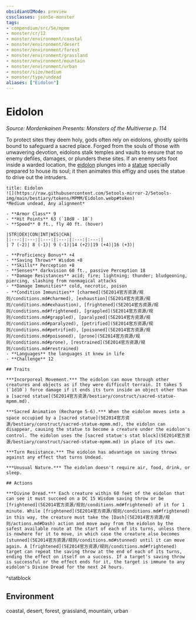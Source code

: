 ```yaml
---
obsidianUIMode: preview
cssclasses: json5e-monster
tags:
- compendium/src/5e/mpmm
- monster/cr/12
- monster/environment/coastal
- monster/environment/desert
- monster/environment/forest
- monster/environment/grassland
- monster/environment/mountain
- monster/environment/urban
- monster/size/medium
- monster/type/undead
aliases: ["Eidolon"]
---
```

# Eidolon
*Source: Mordenkainen Presents: Monsters of the Multiverse p. 114*  

To protect sites they deem holy, gods often rely on eidolons, ghostly spirits bound to safeguard a sacred place. Forged from the souls of those with unwavering devotion, eidolons stalk temples and vaults to ensure that no enemy defiles, damages, or plunders these sites. If an enemy sets foot inside a warded location, the [eidolon](5E2014官方资源/bestiary/undead/eidolon-mpmm.md) plunges into a [statue](5E2014官方资源/bestiary/construct/sacred-statue-mpmm.md) specially prepared to house its soul; it then animates this effigy and uses the statue to drive out the intruders.

```ad-statblock
title: Eidolon
![](https://raw.githubusercontent.com/5etools-mirror-2/5etools-img/main/bestiary/tokens/MPMM/Eidolon.webp#token)
*Medium undead, Any alignment*

- **Armor Class** 9
- **Hit Points** 63 (`18d8 - 18`)
- **Speed** 0 ft., fly 40 ft. (hover)

|STR|DEX|CON|INT|WIS|CHA|
|:---:|:---:|:---:|:---:|:---:|:---:|
| 7 (-2)| 8 (-1)| 9 (-1)|14 (+2)|19 (+4)|16 (+3)|

- **Proficiency Bonus** +4
- **Saving Throws** Wisdom +8
- **Skills** Perception +8
- **Senses** darkvision 60 ft., passive Perception 18
- **Damage Resistances** acid; fire; lightning; thunder; bludgeoning, piercing, slashing from nonmagical attacks
- **Damage Immunities** cold, necrotic, poison
- **Condition Immunities** [charmed](5E2014官方资源/规则/conditions.md#charmed), [exhaustion](5E2014官方资源/规则/conditions.md#exhaustion), [frightened](5E2014官方资源/规则/conditions.md#frightened), [grappled](5E2014官方资源/规则/conditions.md#grappled), [paralyzed](5E2014官方资源/规则/conditions.md#paralyzed), [petrified](5E2014官方资源/规则/conditions.md#petrified), [poisoned](5E2014官方资源/规则/conditions.md#poisoned), [prone](5E2014官方资源/规则/conditions.md#prone), [restrained](5E2014官方资源/规则/conditions.md#restrained)
- **Languages** the languages it knew in life
- **Challenge** 12

## Traits

***Incorporeal Movement.*** The eidolon can move through other creatures and objects as if they were difficult terrain. It takes 5 (`1d10`) force damage if it ends its turn inside an object other than a [sacred statue](5E2014官方资源/bestiary/construct/sacred-statue-mpmm.md).

***Sacred Animation (Recharge 5-6).*** When the eidolon moves into a space occupied by a [sacred statue](5E2014官方资源/bestiary/construct/sacred-statue-mpmm.md), the eidolon can disappear, causing the statue to become a creature under the eidolon's control. The eidolon uses the [sacred statue's stat block](5E2014官方资源/bestiary/construct/sacred-statue-mpmm.md) in place of its own.

***Turn Resistance.*** The eidolon has advantage on saving throws against any effect that turns Undead.

***Unusual Nature.*** The eidolon doesn't require air, food, drink, or sleep.

## Actions

***Divine Dread.*** Each creature within 60 feet of the eidolon that can see it must succeed on a DC 15 Wisdom saving throw or be [frightened](5E2014官方资源/规则/conditions.md#frightened) of it for 1 minute. While [frightened](5E2014官方资源/规则/conditions.md#frightened) in this way, the creature must take the [Dash](5E2014官方资源/规则/actions.md#Dash) action and move away from the eidolon by the safest available route at the start of each of its turns, unless there is nowhere for it to move, in which case the creature also becomes [stunned](5E2014官方资源/规则/conditions.md#stunned) until it can move again. A [frightened](5E2014官方资源/规则/conditions.md#frightened) target can repeat the saving throw at the end of each of its turns, ending the effect on itself on a success. If a target's saving throw is successful or the effect ends for it, the target is immune to any eidolon's Divine Dread for the next 24 hours.
```
^statblock

## Environment

coastal, desert, forest, grassland, mountain, urban